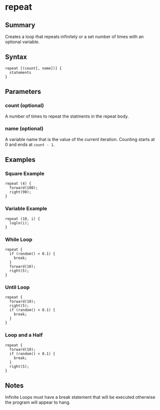 repeat
======

Summary
-------

Creates a loop that repeats infinitely or a set number of times with an optional variable.

Syntax
------

    repeat [(count[, name])] {
      statements
    }

Parameters
----------

### count (optional)

A number of times to repeat the statments in the repeat body.

### name (optional)

A variable name that is the value of the current iteration. Counting starts at 0 and ends at `count - 1`.

Examples
--------

### Square Example

    repeat (4) {
      forward(100);
      right(90);
    }

### Variable Example

    repeat (10, i) {
      logln(i);
    }

### While Loop

    repeat {
      if (random() < 0.1) {
        break;
      }
      forward(10);
      right(5);
    }

### Until Loop

    repeat {
      forward(10);
      right(5);
      if (random() < 0.1) {
        break;
      }
    }

### Loop and a Half

    repeat {
      forward(10);
      if (random() < 0.1) {
        break;
      }
      right(5);
    }

Notes
-----

Infinite Loops must have a break statement that will be executed otherwise the program will appear to hang.
